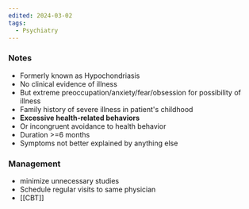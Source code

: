 ```yaml
---
edited: 2024-03-02
tags:
  - Psychiatry
---
```

### Notes
- Formerly known as Hypochondriasis
- No clinical evidence of illness
- But extreme preoccupation/anxiety/fear/obsession for possibility of illness
- Family history of severe illness in patient's childhood
- **Excessive health-related behaviors**
- Or incongruent avoidance to health behavior
- Duration >=6 months
- Symptoms not better explained by anything else

### Management
- minimize unnecessary studies
- Schedule regular visits to same physician
- [[CBT]] 

